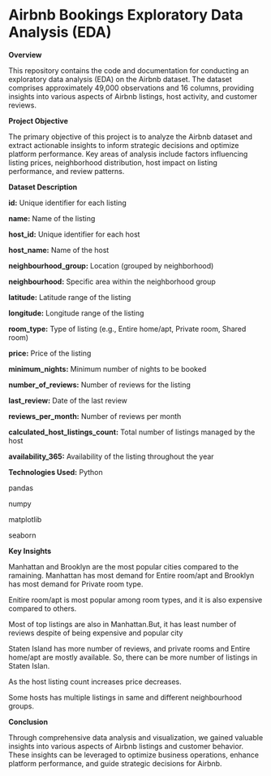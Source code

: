 # **Airbnb Bookings Exploratory Data Analysis (EDA)**

**Overview**


This repository contains the code and documentation for conducting an exploratory data analysis (EDA) on the Airbnb dataset. The dataset comprises approximately 49,000 observations and 16 columns, providing insights into various aspects of Airbnb listings, host activity, and customer reviews.

**Project Objective**


The primary objective of this project is to analyze the Airbnb dataset and extract actionable insights to inform strategic decisions and optimize platform performance. Key areas of analysis include factors influencing listing prices, neighborhood distribution, host impact on listing performance, and review patterns.

**Dataset Description**


**id:** Unique identifier for each listing

**name:** Name of the listing

**host_id:** Unique identifier for each host

**host_name:** Name of the host

**neighbourhood_group:** Location (grouped by neighborhood)

**neighbourhood:** Specific area within the neighborhood group

**latitude:** Latitude range of the listing

**longitude:** Longitude range of the listing

**room_type:** Type of listing (e.g., Entire home/apt, Private room, Shared room)

**price:** Price of the listing

**minimum_nights:** Minimum number of nights to be booked

**number_of_reviews:** Number of reviews for the listing

**last_review:** Date of the last review

**reviews_per_month:** Number of reviews per month

**calculated_host_listings_count:** Total number of listings managed by the host

**availability_365:** Availability of the listing throughout the year

**Technologies Used:**
Python

pandas

numpy

matplotlib

seaborn

**Key Insights**

Manhattan and Brooklyn are the most popular cities compared to the ramaining. Manhattan has most demand for Entire room/apt and Brooklyn has most demand for Private room type.

Enitire room/apt is most popular among room types, and it is also expensive compared to others.

Most of top listings are also in Manhattan.But, it has least number of reviews despite of being expensive and popular city

Staten Island has more number of reviews, and private rooms and Entire home/apt are mostly available. So, there can be more number of listings in Staten Islan.

As the host listing count increases price decreases.

Some hosts has multiple listings in same and different neighbourhood groups.

**Conclusion**

Through comprehensive data analysis and visualization, we gained valuable insights into various aspects of Airbnb listings and customer behavior. These insights can be leveraged to optimize business operations, enhance platform performance, and guide strategic decisions for Airbnb.


